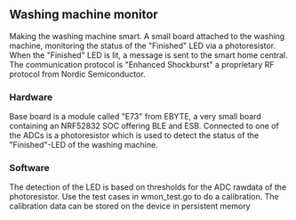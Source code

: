 ## Washing machine monitor
Making the washing machine smart. A small board attached to the washing machine, monitoring the status of the "Finished" LED via a photoresistor. When the "Finished" LED is lit, a message is sent to the smart home central. The communication protocol is "Enhanced Shockburst" a proprietary RF protocol from Nordic Semiconductor.

### Hardware
Base board is a module called "E73" from EBYTE, a very small board containing an NRF52832 SOC offering BLE and ESB. Connected to one of the ADCs is a photoresistor which is used to detect the status of the "Finished"-LED of the washing machine. 

### Software
The detection of the LED is based on thresholds for the ADC rawdata of the photoresistor. Use the test cases in wmon_test.go to do a calibration. The calibration data can be stored on the device in persistent memory
